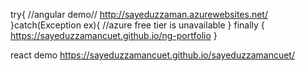 try{
  //angular demo//
  http://sayeduzzaman.azurewebsites.net/
}catch(Exception ex){
  //azure free tier is unavailable
  }
  finally
        {
            https://sayeduzzamancuet.github.io/ng-portfolio
        }


react demo https://sayeduzzamancuet.github.io/sayeduzzamancuet/
